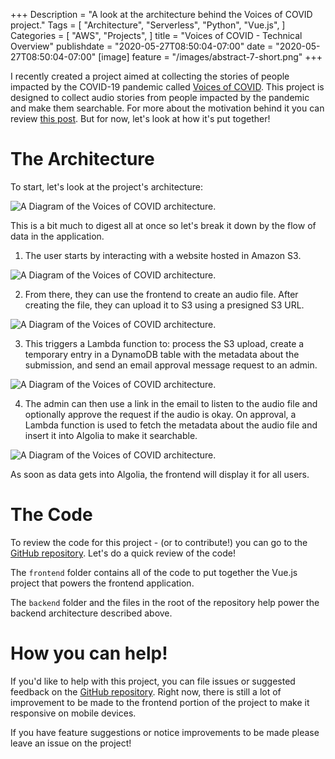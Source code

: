+++
Description = "A look at the architecture behind the Voices of COVID project."
Tags = [
  "Architecture",
  "Serverless",
  "Python",
  "Vue.js",
]
Categories = [
  "AWS",
  "Projects",
]
title = "Voices of COVID - Technical Overview"
publishdate = "2020-05-27T08:50:04-07:00"
date = "2020-05-27T08:50:04-07:00"
[image]
    feature = "/images/abstract-7-short.png"
+++

I recently created a project aimed at collecting the stories of people impacted by the COVID-19 pandemic called [Voices of COVID](https://voicesofcovid.com). This project is designed to collect audio stories from people impacted by the pandemic and make them searchable. For more about the motivation behind it you can review [this post](https://fernandomc.com/posts/voicesofcovid/). But for now, let's look at how it's put together!
<!--more-->

# The Architecture

To start, let's look at the project's architecture:

![A Diagram of the Voices of COVID architecture.](/images/20-projects-20-days/voicesofcovid-diagram.png)

This is a bit much to digest all at once so let's break it down by the flow of data in the application.

1. The user starts by interacting with a website hosted in Amazon S3.

![A Diagram of the Voices of COVID architecture.](/images/20-projects-20-days/voicesofcovid-p0.png)

2. From there, they can use the frontend to create an audio file. After creating the file, they can upload it to S3 using a presigned S3 URL.

![A Diagram of the Voices of COVID architecture.](/images/20-projects-20-days/voicesofcovid-p1.png)

3. This triggers a Lambda function to: process the S3 upload, create a temporary entry in a DynamoDB table with the metadata about the submission, and send an email approval message request to an admin.

![A Diagram of the Voices of COVID architecture.](/images/20-projects-20-days/voicesofcovid-p2.png)

4. The admin can then use a link in the email to listen to the audio file and optionally approve the request if the audio is okay. On approval, a Lambda function is used to fetch the metadata about the audio file and insert it into Algolia to make it searchable.

![A Diagram of the Voices of COVID architecture.](/images/20-projects-20-days/voicesofcovid-diagram.png)

As soon as data gets into Algolia, the frontend will display it for all users.

# The Code

To review the code for this project - (or to contribute!) you can go to the [GitHub repository](https://github.com/fernando-mc/voicesofcovid.com). Let's do a quick review of the code!

The `frontend` folder contains all of the code to put together the Vue.js project that powers the frontend application.

The `backend` folder and the files in the root of the repository help power the backend architecture described above.

# How you can help!

If you'd like to help with this project, you can file issues or suggested feedback on the [GitHub repository](https://github.com/fernando-mc/voicesofcovid.com). Right now, there is still a lot of improvement to be made to the frontend portion of the project to make it responsive on mobile devices. 

If you have feature suggestions or notice improvements to be made please leave an issue on the project!